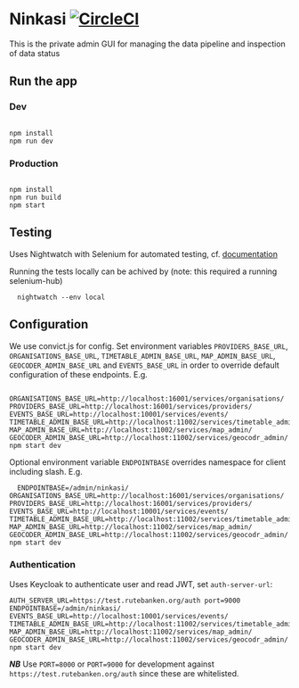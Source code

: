 # Ninkasi [![CircleCI](https://circleci.com/gh/entur/ninkasi/tree/master.svg?style=svg)](https://circleci.com/gh/entur/ninkasi/tree/master)

This is the private admin GUI for managing the data pipeline and inspection of data status

## Run the app 

### Dev

```

npm install
npm run dev
```

### Production
```

npm install
npm run build
npm start
```

## Testing

Uses Nightwatch with Selenium for automated testing, cf. [documentation](http://nightwatchjs.org/)

Running the tests locally can be achived by (note: this required a running selenium-hub)
```
  nightwatch --env local

```

## Configuration

We use convict.js for config. Set environment variables `PROVIDERS_BASE_URL`, `ORGANISATIONS_BASE_URL`, `TIMETABLE_ADMIN_BASE_URL`, `MAP_ADMIN_BASE_URL`, `GEOCODER_ADMIN_BASE_URL`
and `EVENTS_BASE_URL` in order to override default configuration of these
endpoints. E.g.

```
  ORGANISATIONS_BASE_URL=http://localhost:16001/services/organisations/ PROVIDERS_BASE_URL=http://localhost:16001/services/providers/ EVENTS_BASE_URL=http://localhost:10001/services/events/ TIMETABLE_ADMIN_BASE_URL=http://localhost:11002/services/timetable_admin/ MAP_ADMIN_BASE_URL=http://localhost:11002/services/map_admin/ GEOCODER_ADMIN_BASE_URL=http://localhost:11002/services/geocodr_admin/ npm start dev
```

Optional environment variable `ENDPOINTBASE` overrides namespace for client including slash. E.g.

```
  ENDPOINTBASE=/admin/ninkasi/ ORGANISATIONS_BASE_URL=http://localhost:16001/services/organisations/ PROVIDERS_BASE_URL=http://localhost:16001/services/providers/ EVENTS_BASE_URL=http://localhost:10001/services/events/ TIMETABLE_ADMIN_BASE_URL=http://localhost:11002/services/timetable_admin/ MAP_ADMIN_BASE_URL=http://localhost:11002/services/map_admin/ GEOCODER_ADMIN_BASE_URL=http://localhost:11002/services/geocodr_admin/ npm start dev
```


### Authentication

Uses Keycloak to authenticate user and read JWT, set `auth-server-url`:

```
AUTH_SERVER_URL=https://test.rutebanken.org/auth port=9000 ENDPOINTBASE=/admin/ninkasi/ EVENTS_BASE_URL=http://localhost:10001/services/events/ TIMETABLE_ADMIN_BASE_URL=http://localhost:11002/services/timetable_admin/ MAP_ADMIN_BASE_URL=http://localhost:11002/services/map_admin/ GEOCODER_ADMIN_BASE_URL=http://localhost:11002/services/geocodr_admin/ npm start dev

```

***NB*** Use `PORT=8000` or `PORT=9000` for development against `https://test.rutebanken.org/auth` since these are whitelisted.

